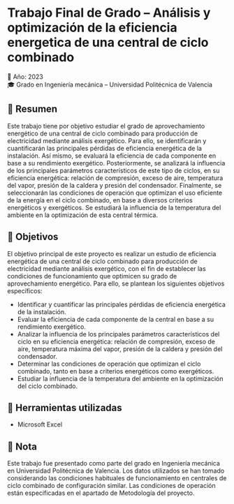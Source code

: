 # Trabajo Final de Grado – Análisis y optimización de la eficiencia energetica de una central de ciclo combinado

📅 Año: 2023  
🎓 Grado en Ingeniería mecánica – Universidad Politécnica de Valencia

## 🧠 Resumen

Este trabajo tiene por objetivo estudiar el grado de aprovechamiento energético de una central de ciclo combinado para producción de electricidad mediante análisis exergético. Para ello, se identificarán y cuantificarán las principales pérdidas de eficiencia energética de la instalación. Así mismo, se evaluará la eficiencia de cada componente en base a su rendimiento exergético. Posteriormente, se analizará la influencia de los principales parámetros característicos de este tipo de ciclos, en su eficiencia energética: relación de compresión, exceso de aire, temperatura del vapor, presión de la caldera y presión del condensador. Finalmente, se seleccionarán las condiciones de operación que optimizan el uso eficiente de la energía en el ciclo combinado, en base a diversos criterios energéticos y exergéticos. Se estudiará la influencia de la temperatura del ambiente en la optimización de esta central térmica.

## 🎯 Objetivos

El objetivo principal de este proyecto es realizar un estudio de eficiencia energética de una central de ciclo combinado para producción de electricidad mediante análisis exergético, con el fin de establecer las condiciones de funcionamiento que optimicen su grado de aprovechamiento energético.
Para ello, se plantean los siguientes objetivos específicos:
- Identificar y cuantificar las principales pérdidas de eficiencia energética de la instalación.
- Evaluar la eficiencia de cada componente de la central en base a su rendimiento exergético.
- Analizar la influencia de los principales parámetros característicos del ciclo en su eficiencia energética: relación de compresión, exceso de aire, temperatura máxima del vapor, presión de la caldera y presión del condensador.
- Determinar las condiciones de operación que optimizan el ciclo combinado, tanto en base a criterios energéticos como exergéticos.
- Estudiar la influencia de la temperatura del ambiente en la optimización del ciclo combinado.

## 🔧 Herramientas utilizadas

- Microsoft Excel

## 📎 Nota

Este trabajo fue presentado como parte del grado en Ingeniería mecánica en Universidad Politécnica de Valencia. Los datos utilizados se han tomado considerando las condiciones habituales de funcionamiento en centrales de ciclo combinado de configuración similar. Las condiciones de operación están especificadas en el apartado de Metodología del proyecto.
